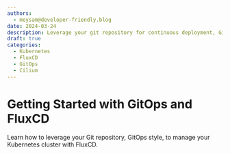 ```yaml
---
authors:
  - meysam@developer-friendly.blog
date: 2024-03-24
description: Leverage your git repository for continuous deployment, GitOps style, with FluxCD.
draft: true
categories:
  - Kubernetes
  - FluxCD
  - GitOps
  - Cilium
---
```


# Getting Started with GitOps and FluxCD

Learn how to leverage your Git repository, GitOps style, to manage your
Kubernetes cluster with FluxCD.
